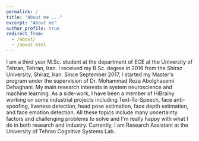 ```yaml
---
permalink: /
title: "About me ..."
excerpt: "About me"
author_profile: true
redirect_from: 
  - /about/
  - /about.html
---
```


I am a third year M.Sc. student at the department of ECE at the University of Tehran, Tehran, Iran. I received my B.Sc. degree in 2016 from the Shiraz University, Shiraz, Iran. Since September 2017, I started my Master's program under the supervision of Dr. Mohammad Reza Abolghasemi Dehaghani. My main research interests in system neuroscience and machine learning. As a side-work, I have been a member of HiBrainy working on some industrial projects including Text-To-Speech, face anti-spoofing, liveness detection, head pose estimation, face depth estimation, and face emotion detection. All these topics include many uncertainty factors and challenging problems to solve and I'm really happy with what I do in both research and industry. Currently, I am Research Assistant at the University of Tehran Cognitive Systems Lab. 


